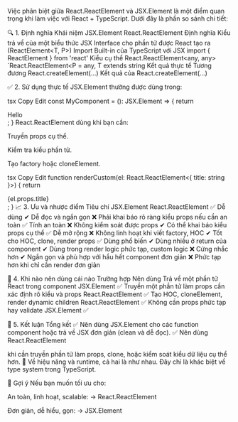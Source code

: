 Việc phân biệt giữa React.ReactElement và JSX.Element là một điểm quan trọng khi làm việc với React + TypeScript. Dưới đây là phần so sánh chi tiết:

🔍 1. Định nghĩa
Khái niệm	JSX.Element	React.ReactElement
Định nghĩa	Kiểu trả về của một biểu thức JSX	Interface cho phần tử được React tạo ra (ReactElement<T, P>)
Import	Built-in của TypeScript với JSX	import { ReactElement } from 'react'
Kiểu cụ thể	React.ReactElement<any, any>	`React.ReactElement<P = any, T extends string
Kết quả thực tế	Tương đương React.createElement(...)	Kết quả của React.createElement(...)

✅ 2. Sử dụng thực tế
JSX.Element thường được dùng trong:

tsx
Copy
Edit
const MyComponent = (): JSX.Element => {
  return <div>Hello</div>;
}
React.ReactElement dùng khi bạn cần:

Truyền props cụ thể.

Kiểm tra kiểu phần tử.

Tạo factory hoặc cloneElement.

tsx
Copy
Edit
function renderCustom(el: React.ReactElement<{ title: string }>) {
  return <div>{el.props.title}</div>;
}
📈 3. Ưu và nhược điểm
Tiêu chí	JSX.Element	React.ReactElement
✅ Dễ dùng	✔ Dễ đọc và ngắn gọn	❌ Phải khai báo rõ ràng kiểu props nếu cần an toàn
✅ Tính an toàn	❌ Không kiểm soát được props	✔ Có thể khai báo kiểu props cụ thể
✅ Dễ mở rộng	❌ Không linh hoạt khi viết factory, HOC	✔ Tốt cho HOC, clone, render props
✅ Dùng phổ biến	✔ Dùng nhiều ở return của component	✔ Dùng trong render logic phức tạp, custom logic
❌ Cứng nhắc hơn	✔ Ngắn gọn và phù hợp với hầu hết component đơn giản	❌ Phức tạp hơn khi chỉ cần render đơn giản

🧠 4. Khi nào nên dùng cái nào
Trường hợp	Nên dùng
Trả về một phần tử React trong component	JSX.Element ✅
Truyền một phần tử làm props cần xác định rõ kiểu và props	React.ReactElement ✅
Tạo HOC, cloneElement, render dynamic children	React.ReactElement ✅
Không cần props phức tạp hay validate	JSX.Element ✅

🏁 5. Kết luận
Tổng kết
✅ Nên dùng JSX.Element cho các function component hoặc trả về JSX đơn giản (clean và dễ đọc).
✅ Nên dùng React.ReactElement<P> khi cần truyền phần tử làm props, clone, hoặc kiểm soát kiểu dữ liệu cụ thể hơn.
📌 Về hiệu năng và runtime, cả hai là như nhau. Đây chỉ là khác biệt về type system trong TypeScript.

🔧 Gợi ý
Nếu bạn muốn tối ưu cho:

An toàn, linh hoạt, scalable: → React.ReactElement<P>

Đơn giản, dễ hiểu, gọn: → JSX.Element
